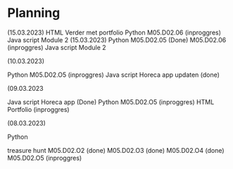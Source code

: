 # Planning
(15.03.2023)
HTML
	Verder met portfolio
Python
	M05.D02.06 (inproggres)
Java script 
	Module 2
(15.03.2023)
Python
	M05.D02.05 (Done)
	M05.D02.06 (inproggres)
Java script
	Module 2

(10.03.2023)

Python
	M05.D02.O5 (inproggres)
Java script
	Horeca app updaten (done)

(09.03.2023

Java script
	Horeca app (Done)
Python
	M05.D02.O5 (inproggres)
HTML
	Portfolio (inproggres)

(08.03.2023)

Python

treasure hunt
	M05.D02.O2 (done)
	M05.D02.O3 (done)
	M05.D02.O4 (done)
	M05.D02.O5 (inproggres)




